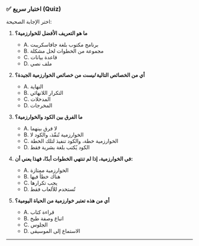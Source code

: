 ### ✅ اختبار سريع (Quiz)
اختر الإجابة الصحيحة:

1.  **ما هو التعريف الأفضل للخوارزمية؟**
    * A. برنامج مكتوب بلغة جافاسكريبت
    * B. مجموعة من الخطوات لحل مشكلة
    * C. قاعدة بيانات
    * D. ملف نصي

2.  **أي من الخصائص التالية *ليست* من خصائص الخوارزمية الجيدة؟**
    * A. النهاية
    * B. التكرار اللانهائي
    * C. المدخلات
    * D. المخرجات

3.  **ما الفرق بين الكود والخوارزمية؟**
    * A. لا فرق بينهما
    * B. الخوارزمية تُنفّذ، والكود لا
    * C. الخوارزمية خطة، والكود تنفيذ لتلك الخطة
    * D. الكود يُكتب بلغة بشرية فقط

4.  **في الخوارزمية، إذا لم تنتهي الخطوات أبدًا، فهذا يعني أن:**
    * A. الخوارزمية ممتازة
    * B. هناك خطأ فيها
    * C. يجب تكرارها
    * D. تُستخدم للألعاب فقط

5.  **أي من هذه تعتبر خوارزمية من الحياة اليومية؟**
    * A. قراءة كتاب
    * B. اتباع وصفة طبخ
    * C. الجلوس
    * D. الاستماع إلى الموسيقى

---

